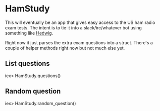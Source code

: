 # HamStudy

This will eventually be an app that gives easy access to the US ham radio
exam tests. The intent is to tie it into a slack/irc/whatever bot using
something like [Hedwig](https://github.com/hedwig-im).

Right now it just parses the extra exam questions into a struct. There's a couple of helper methods right now but not much else yet.

## List questions

iex> HamStudy.questions()

## Random question

iex> HamStudy.random_question()
